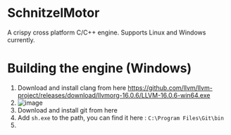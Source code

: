 # SchnitzelMotor
A crispy cross platform C/C++ engine. Supports Linux and Windows currently.

# Building the engine (Windows)
1. Download and install clang from here https://github.com/llvm/llvm-project/releases/download/llvmorg-16.0.6/LLVM-16.0.6-win64.exe
2. ![image](https://github.com/Cakez77/SchnitzelMotor/assets/45374095/1ad4bdf5-f43c-4774-9f34-5fcdd2ed7f2c)
3. Download and install git from here
4. Add `sh.exe` to the path, you can find it here : `C:\Program Files\Git\bin`
5. 
